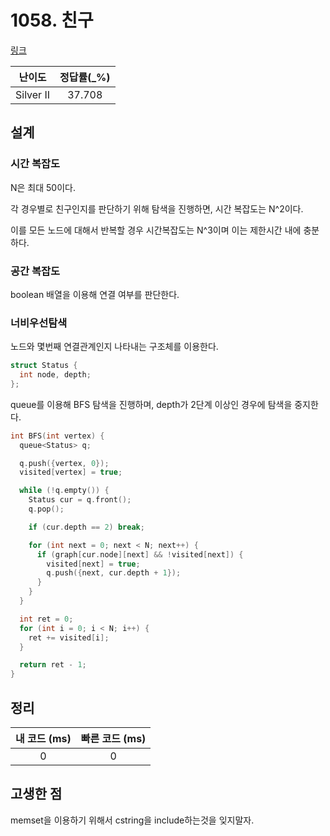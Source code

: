 # 1058. 친구

[링크](https://www.acmicpc.net/problem/1058)

|  난이도   | 정답률(\_%) |
| :-------: | :---------: |
| Silver II |   37.708    |

## 설계

### 시간 복잡도

N은 최대 50이다.

각 경우별로 친구인지를 판단하기 위해 탐색을 진행하면, 시간 복잡도는 N^2이다.

이를 모든 노드에 대해서 반복할 경우 시간복잡도는 N^3이며 이는 제한시간 내에 충분하다.

### 공간 복잡도

boolean 배열을 이용해 연결 여부를 판단한다.

### 너비우선탐색

노드와 몇번째 연결관계인지 나타내는 구조체를 이용한다.

```cpp
struct Status {
  int node, depth;
};
```

queue를 이용해 BFS 탐색을 진행하며, depth가 2단계 이상인 경우에 탐색을 중지한다.

```cpp
int BFS(int vertex) {
  queue<Status> q;

  q.push({vertex, 0});
  visited[vertex] = true;

  while (!q.empty()) {
    Status cur = q.front();
    q.pop();

    if (cur.depth == 2) break;

    for (int next = 0; next < N; next++) {
      if (graph[cur.node][next] && !visited[next]) {
        visited[next] = true;
        q.push({next, cur.depth + 1});
      }
    }
  }

  int ret = 0;
  for (int i = 0; i < N; i++) {
    ret += visited[i];
  }

  return ret - 1;
}
```

## 정리

| 내 코드 (ms) | 빠른 코드 (ms) |
| :----------: | :------------: |
|      0       |       0        |

## 고생한 점

memset을 이용하기 위해서 cstring을 include하는것을 잊지말자.
